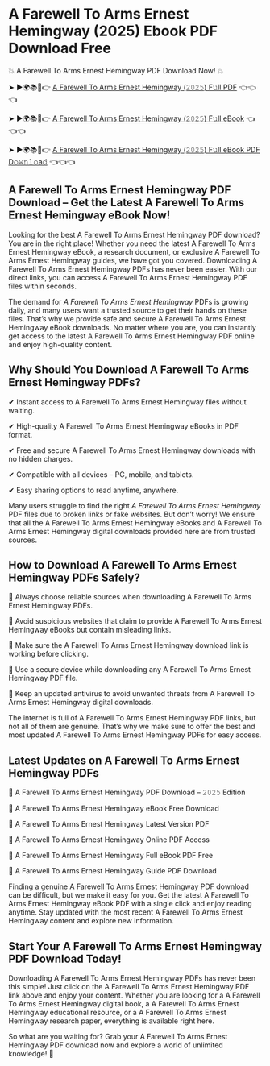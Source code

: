 # A Farewell To Arms Ernest Hemingway (2025) Ebook PDF Download Free

💥 A Farewell To Arms Ernest Hemingway PDF Download Now! 💥

➤ ►🌍📚📱👉 [A Farewell To Arms Ernest Hemingway (𝟸𝟶𝟸𝟻) F𝚞ll PDF](https://getpdf.xyz/a-farewell-to-arms-ernest-hemingway) 👈👈👈


➤ ►🌍📚📱👉 [A Farewell To Arms Ernest Hemingway (𝟸𝟶𝟸𝟻) F𝚞ll eBook](https://getpdf.xyz/a-farewell-to-arms-ernest-hemingway) 👈👈👈


➤ ►🌍📚📱👉 [A Farewell To Arms Ernest Hemingway (𝟸𝟶𝟸𝟻) F𝚞ll eBook PDF D𝚘𝚠𝚗𝚕𝚘a𝚍](https://getpdf.xyz/a-farewell-to-arms-ernest-hemingway) 👈👈👈


## A Farewell To Arms Ernest Hemingway PDF Download – Get the Latest A Farewell To Arms Ernest Hemingway eBook Now!

Looking for the best A Farewell To Arms Ernest Hemingway PDF download? You are in the right place! Whether you need the latest A Farewell To Arms Ernest Hemingway eBook, a research document, or exclusive A Farewell To Arms Ernest Hemingway guides, we have got you covered. Downloading A Farewell To Arms Ernest Hemingway PDFs has never been easier. With our direct links, you can access A Farewell To Arms Ernest Hemingway PDF files within seconds.

The demand for *A Farewell To Arms Ernest Hemingway* PDFs is growing daily, and many users want a trusted source to get their hands on these files. That’s why we provide safe and secure A Farewell To Arms Ernest Hemingway eBook downloads. No matter where you are, you can instantly get access to the latest A Farewell To Arms Ernest Hemingway PDF online and enjoy high-quality content.

## Why Should You Download A Farewell To Arms Ernest Hemingway PDFs?

✔ Instant access to A Farewell To Arms Ernest Hemingway files without waiting.

✔ High-quality A Farewell To Arms Ernest Hemingway eBooks in PDF format.

✔ Free and secure A Farewell To Arms Ernest Hemingway downloads with no hidden charges.

✔ Compatible with all devices – PC, mobile, and tablets.

✔ Easy sharing options to read anytime, anywhere.

Many users struggle to find the right *A Farewell To Arms Ernest Hemingway* PDF files due to broken links or fake websites. But don’t worry! We ensure that all the A Farewell To Arms Ernest Hemingway eBooks and A Farewell To Arms Ernest Hemingway digital downloads provided here are from trusted sources.

## How to Download A Farewell To Arms Ernest Hemingway PDFs Safely?

📌 Always choose reliable sources when downloading A Farewell To Arms Ernest Hemingway PDFs.

📌 Avoid suspicious websites that claim to provide A Farewell To Arms Ernest Hemingway eBooks but contain misleading links.

📌 Make sure the A Farewell To Arms Ernest Hemingway download link is working before clicking.

📌 Use a secure device while downloading any A Farewell To Arms Ernest Hemingway PDF file.

📌 Keep an updated antivirus to avoid unwanted threats from A Farewell To Arms Ernest Hemingway digital downloads.

The internet is full of A Farewell To Arms Ernest Hemingway PDF links, but not all of them are genuine. That’s why we make sure to offer the best and most updated A Farewell To Arms Ernest Hemingway PDFs for easy access.

## Latest Updates on A Farewell To Arms Ernest Hemingway PDFs

🔹 A Farewell To Arms Ernest Hemingway PDF Download – 𝟸𝟶𝟸𝟻 Edition

🔹 A Farewell To Arms Ernest Hemingway eBook Free Download

🔹 A Farewell To Arms Ernest Hemingway Latest Version PDF

🔹 A Farewell To Arms Ernest Hemingway Online PDF Access

🔹 A Farewell To Arms Ernest Hemingway Full eBook PDF Free

🔹 A Farewell To Arms Ernest Hemingway Guide PDF Download

Finding a genuine A Farewell To Arms Ernest Hemingway PDF download can be difficult, but we make it easy for you. Get the latest A Farewell To Arms Ernest Hemingway eBook PDF with a single click and enjoy reading anytime. Stay updated with the most recent A Farewell To Arms Ernest Hemingway content and explore new information.

## Start Your A Farewell To Arms Ernest Hemingway PDF Download Today!

Downloading A Farewell To Arms Ernest Hemingway PDFs has never been this simple! Just click on the A Farewell To Arms Ernest Hemingway PDF link above and enjoy your content. Whether you are looking for a A Farewell To Arms Ernest Hemingway digital book, a A Farewell To Arms Ernest Hemingway educational resource, or a A Farewell To Arms Ernest Hemingway research paper, everything is available right here.

So what are you waiting for? Grab your A Farewell To Arms Ernest Hemingway PDF download now and explore a world of unlimited knowledge! 🚀